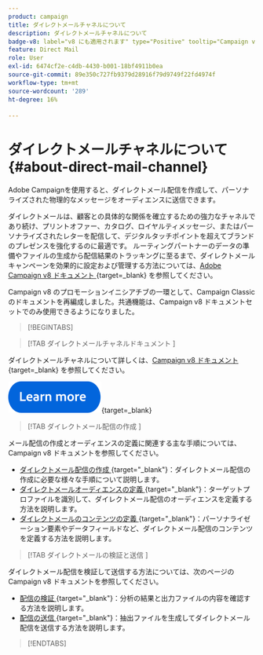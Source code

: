 ```yaml
---
product: campaign
title: ダイレクトメールチャネルについて
description: ダイレクトメールチャネルについて
badge-v8: label="v8 にも適用されます" type="Positive" tooltip="Campaign v8 にも適用されます"
feature: Direct Mail
role: User
exl-id: 6474cf2e-c4db-4430-b001-18bf4911b0ea
source-git-commit: 89e350c727fb9379d28916f79d9749f22fd4974f
workflow-type: tm+mt
source-wordcount: '289'
ht-degree: 16%

---
```



# ダイレクトメールチャネルについて{#about-direct-mail-channel}

Adobe Campaignを使用すると、ダイレクトメール配信を作成して、パーソナライズされた物理的なメッセージをオーディエンスに送信できます。

ダイレクトメールは、顧客との具体的な関係を確立するための強力なチャネルであり続け、プリントオファー、カタログ、ロイヤルティメッセージ、またはパーソナライズされたレターを配信して、デジタルタッチポイントを超えてブランドのプレゼンスを強化するのに最適です。 ルーティングパートナーのデータの準備やファイルの生成から配信結果のトラッキングに至るまで、ダイレクトメールキャンペーンを効果的に設定および管理する方法については、[Adobe Campaign v8 ドキュメント ](https://experienceleague.adobe.com/docs/campaign/campaign-v8/send/direct-mail.html){target=_blank} を参照してください。

Campaign v8 のプロモーションイニシアチブの一環として、Campaign Classic のドキュメントを再編成しました。共通機能は、Campaign v8 ドキュメントセットでのみ使用できるようになりました。

>[!BEGINTABS]

>[!TAB  ダイレクトメールチャネルドキュメント ]

ダイレクトメールチャネルについて詳しくは、[Campaign v8 ドキュメント ](https://experienceleague.adobe.com/docs/campaign/campaign-v8/send/direct-mail.html){target=_blank} を参照してください。


[![画像](../../assets/do-not-localize/learn-more-button.svg)](https://experienceleague.adobe.com/docs/campaign/campaign-v8/send/direct-mail.html){target=_blank}


>[!TAB  ダイレクトメール配信の作成 ]

メール配信の作成とオーディエンスの定義に関連する主な手順については、Campaign v8 ドキュメントを参照してください。

* [ ダイレクトメール配信の作成 ](https://experienceleague.adobe.com/docs/campaign/campaign-v8/send/direct-mail.html#creating-a-direct-mail-delivery){target="_blank"}：ダイレクトメール配信の作成に必要な様々な手順について説明します。
* [ ダイレクトメールオーディエンスの定義 ](https://experienceleague.adobe.com/docs/campaign/campaign-v8/send/direct-mail.html#creating-a-direct-mail-delivery#defining-the-direct-mail-audience){target="_blank"}：ターゲットプロファイルを識別して、ダイレクトメール配信のオーディエンスを定義する方法を説明します。
* [ ダイレクトメールのコンテンツの定義 ](https://experienceleague.adobe.com/docs/campaign/campaign-v8/send/direct-mail.html#creating-a-direct-mail-delivery#defining-the-direct-mail-content){target="_blank"}：パーソナライゼーション要素やデータフィールドなど、ダイレクトメール配信のコンテンツを定義する方法を説明します。

>[!TAB  ダイレクトメールの検証と送信 ]

ダイレクトメール配信を検証して送信する方法については、次のページの Campaign v8 ドキュメントを参照してください。

* [ 配信の検証 ](https://experienceleague.adobe.com/docs/campaign/campaign-v8/send/direct-mail.html#creating-a-direct-mail-delivery#defining-the-direct-mail-content){target="_blank"}：分析の結果と出力ファイルの内容を確認する方法を説明します。
* [ 配信の送信 ](https://experienceleague.adobe.com/docs/campaign/campaign-v8/send/direct-mail.html#creating-a-direct-mail-delivery#defining-the-direct-mail-content){target="_blank"}：抽出ファイルを生成してダイレクトメール配信を送信する方法を説明します。



>[!ENDTABS]